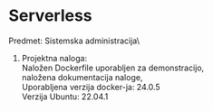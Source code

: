 # Serverless
Predmet: Sistemska administracija\
1. Projektna naloga:\
Naložen Dockerfile uporabljen za demonstracijo,\
naložena dokumentacija naloge,\
Uporabljena verzija docker-ja: 24.0.5\
Verzija Ubuntu: 22.04.1

   

